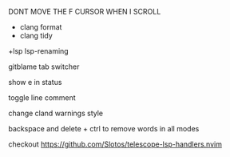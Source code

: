 
DONT MOVE THE F CURSOR WHEN I SCROLL

+ clang format
+ clang tidy

+lsp
lsp-renaming

gitblame
tab switcher

show e in status

toggle line comment

change cland warnings style

backspace and delete + ctrl to remove words in all modes

checkout https://github.com/Slotos/telescope-lsp-handlers.nvim
